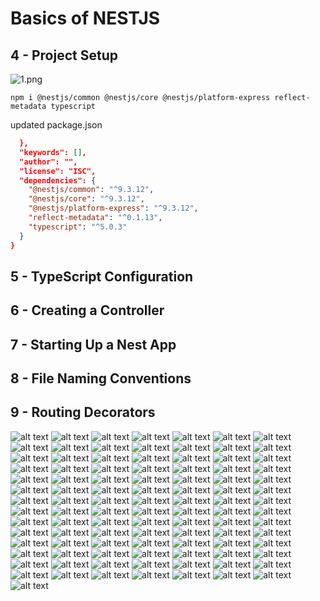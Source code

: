 # Basics of NESTJS
## 4 - Project Setup
![1.png](./Assets/images/set-01/1.png)

```shell
npm i @nestjs/common @nestjs/core @nestjs/platform-express reflect-metadata typescript
```

updated package.json
```json
  },
  "keywords": [],
  "author": "",
  "license": "ISC",
  "dependencies": {
    "@nestjs/common": "^9.3.12",
    "@nestjs/core": "^9.3.12",
    "@nestjs/platform-express": "^9.3.12",
    "reflect-metadata": "^0.1.13",
    "typescript": "^5.0.3"
  }
}
```
## 5 - TypeScript Configuration
## 6 - Creating a Controller
## 7 - Starting Up a Nest App
## 8 - File Naming Conventions
## 9 - Routing Decorators
![alt text](./Assets/images/set-01/2.png)
![alt text](./Assets/images/set-01/3.png)
![alt text](./Assets/images/set-01/4.png)
![alt text](./Assets/images/set-01/5.png)
![alt text](./Assets/images/set-01/6.png)
![alt text](./Assets/images/set-01/7.png)
![alt text](./Assets/images/set-01/8.png)
![alt text](./Assets/images/set-01/9.png)
![alt text](./Assets/images/set-01/10.png)
![alt text](./Assets/images/set-01/11.png)
![alt text](./Assets/images/set-01/12.png)
![alt text](./Assets/images/set-01/13.png)
![alt text](./Assets/images/set-01/14.png)
![alt text](./Assets/images/set-01/15.png)
![alt text](./Assets/images/set-01/16.png)
![alt text](./Assets/images/set-01/17.png)
![alt text](./Assets/images/set-01/18.png)
![alt text](./Assets/images/set-01/19.png)
![alt text](./Assets/images/set-01/20.png)
![alt text](./Assets/images/set-01/21.png)
![alt text](./Assets/images/set-01/22.png)
![alt text](./Assets/images/set-01/23.png)
![alt text](./Assets/images/set-01/24.png)
![alt text](./Assets/images/set-01/25.png)
![alt text](./Assets/images/set-01/26.png)
![alt text](./Assets/images/set-01/27.png)
![alt text](./Assets/images/set-01/28.png)
![alt text](./Assets/images/set-01/29.png)
![alt text](./Assets/images/set-01/30.png)
![alt text](./Assets/images/set-01/31.png)
![alt text](./Assets/images/set-01/32.png)
![alt text](./Assets/images/set-01/33.png)
![alt text](./Assets/images/set-01/34.png)
![alt text](./Assets/images/set-01/35.png)
![alt text](./Assets/images/set-01/36.png)
![alt text](./Assets/images/set-01/37.png)
![alt text](./Assets/images/set-01/38.png)
![alt text](./Assets/images/set-01/39.png)
![alt text](./Assets/images/set-01/40.png)
![alt text](./Assets/images/set-01/41.png)
![alt text](./Assets/images/set-01/42.png)
![alt text](./Assets/images/set-01/43.png)
![alt text](./Assets/images/set-01/44.png)
![alt text](./Assets/images/set-01/45.png)
![alt text](./Assets/images/set-01/46.png)
![alt text](./Assets/images/set-01/47.png)
![alt text](./Assets/images/set-01/48.png)
![alt text](./Assets/images/set-01/49.png)
![alt text](./Assets/images/set-01/50.png)
![alt text](./Assets/images/set-01/51.png)
![alt text](./Assets/images/set-01/52.png)
![alt text](./Assets/images/set-01/53.png)
![alt text](./Assets/images/set-01/54.png)
![alt text](./Assets/images/set-01/55.png)
![alt text](./Assets/images/set-01/56.png)
![alt text](./Assets/images/set-01/57.png)
![alt text](./Assets/images/set-01/58.png)
![alt text](./Assets/images/set-01/59.png)
![alt text](./Assets/images/set-01/60.png)
![alt text](./Assets/images/set-01/61.png)
![alt text](./Assets/images/set-01/62.png)
![alt text](./Assets/images/set-01/63.png)
![alt text](./Assets/images/set-01/64.png)
![alt text](./Assets/images/set-01/65.png)
![alt text](./Assets/images/set-01/66.png)
![alt text](./Assets/images/set-01/67.png)
![alt text](./Assets/images/set-01/68.png)
![alt text](./Assets/images/set-01/69.png)
![alt text](./Assets/images/set-01/70.png)
![alt text](./Assets/images/set-01/71.png)
![alt text](./Assets/images/set-01/72.png)
![alt text](./Assets/images/set-01/73.png)
![alt text](./Assets/images/set-01/74.png)
![alt text](./Assets/images/set-01/75.png)
![alt text](./Assets/images/set-01/76.png)
![alt text](./Assets/images/set-01/77.png)
![alt text](./Assets/images/set-01/78.png)
![alt text](./Assets/images/set-01/79.png)
![alt text](./Assets/images/set-01/80.png)
![alt text](./Assets/images/set-01/81.png)
![alt text](./Assets/images/set-01/82.png)
![alt text](./Assets/images/set-01/83.png)
![alt text](./Assets/images/set-01/84.png)
![alt text](./Assets/images/set-01/85.png)
![alt text](./Assets/images/set-01/86.png)
![alt text](./Assets/images/set-01/87.png)
![alt text](./Assets/images/set-01/88.png)
![alt text](./Assets/images/set-01/89.png)
![alt text](./Assets/images/set-01/90.png)
![alt text](./Assets/images/set-01/91.png)
![alt text](./Assets/images/set-01/92.png)
![alt text](./Assets/images/set-01/93.png)
![alt text](./Assets/images/set-01/94.png)
![alt text](./Assets/images/set-01/95.png)
![alt text](./Assets/images/set-01/96.png)
![alt text](./Assets/images/set-01/97.png)
![alt text](./Assets/images/set-01/98.png)
![alt text](./Assets/images/set-01/99.png)
![alt text](./Assets/images/set-01/100.png)